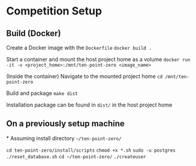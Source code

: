 # Competition Setup

## Build (Docker)

Create a Docker image with the `Dockerfile`
`docker build .`

Start a container and mount the host project home as a volume
`docker run -it -v <project_home>:/mnt/ten-point-zero <image_name>`

(Inside the container) Navigate to the mounted project home
`cd /mnt/ten-point-zero`

Build and package
`make dist`

Installation package can be found in `dist/` in the host project home

## On a previously setup machine

\* Assuming install directory `~/ten-point-zero/`

`cd ten-point-zero/install/scripts`
`chmod +x *.sh`
`sudo -u postgres ./reset_database.sh`
`cd ~/ten-point-zero/`
`./createuser`
